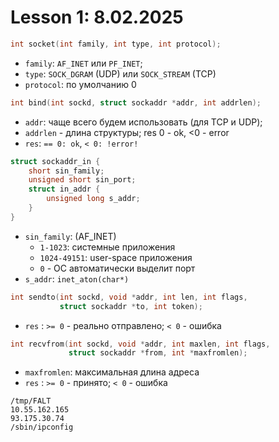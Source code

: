 # Lesson 1: 8.02.2025

```C++
int socket(int family, int type, int protocol);
```
* `family`: `AF_INET` или `PF_INET`;
* `type`: `SOCK_DGRAM` (UDP) или `SOCK_STREAM` (TCP)
* `protocol`: по умолчанию 0


```C++
int bind(int sockd, struct sockaddr *addr, int addrlen);
```
* `addr`: чаще всего будем использовать  (для TCP и UDP); 
* `addrlen` - длина структуры; res 0 - ok, <0 - error
* `res`: `== 0: ok`, `< 0: !error!`

```C
struct sockaddr_in {
	short sin_family;
	unsigned short sin_port;
	struct in_addr {
		unsigned long s_addr;
	}
}
```
* `sin_family`: (AF_INET)
  * `1-1023`: системные приложения
  * `1024-49151`: user-space приложения
  * `0` - ОС автоматически выделит порт
* `s_addr`: `inet_aton(char*)`

```C++
int sendto(int sockd, void *addr, int len, int flags,  
           struct sockaddr *to, int token);
```
* `res` : `>= 0` - реально отправлено; `< 0` - ошибка

```C++
int recvfrom(int sockd, void *addr, int maxlen, int flags,              
             struct sockaddr *from, int *maxfromlen);
```
* `maxfromlen`: максимальная длина адреса
* `res` : `>= 0` - принято; `< 0` - ошибка

```
/tmp/FALT
10.55.162.165
93.175.30.74
/sbin/ipconfig
```
